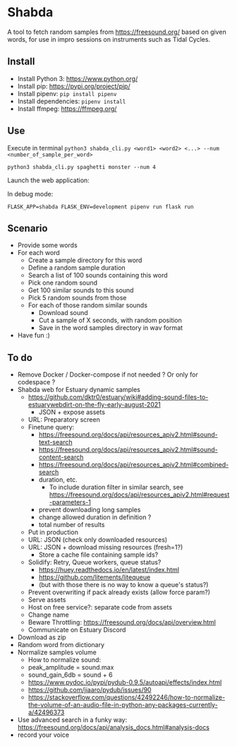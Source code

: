 Shabda
======

A tool to fetch random samples from https://freesound.org/ based on given words, for use in impro sessions on instruments such as Tidal Cycles.

Install
-------

- Install Python 3: https://www.python.org/
- Install pip: https://pypi.org/project/pip/
- Install pipenv: `pip install pipenv`
- Install dependencies: `pipenv install`
- Install ffmpeg: https://ffmpeg.org/

Use
---

Execute in terminal `python3 shabda_cli.py <word1> <word2> <...> --num <number_of_sample_per_word>`

```
python3 shabda_cli.py spaghetti monster --num 4
```

Launch the web application:

In debug mode:
```
FLASK_APP=shabda FLASK_ENV=development pipenv run flask run
```

Scenario
--------

- Provide some words
- For each word
    - Create a sample directory for this word
    - Define a random sample duration
    - Search a list of 100 sounds containing this word
    - Pick one random sound
    - Get 100 similar sounds to this sound
    - Pick 5 random sounds from those
    - For each of those random similar sounds
        - Download sound
        - Cut a sample of X seconds, with random position
        - Save in the word samples directory in wav format
- Have fun :)

To do
-----

- Remove Docker / Docker-compose if not needed ? Or only for codespace ?
- Shabda web for Estuary dynamic samples
  - https://github.com/dktr0/estuary/wiki#adding-sound-files-to-estuarywebdirt-on-the-fly-early-august-2021
    - JSON + expose assets
  - URL: Preparatory screen
  - Finetune query:
    - https://freesound.org/docs/api/resources_apiv2.html#sound-text-search
    - https://freesound.org/docs/api/resources_apiv2.html#sound-content-search
    - https://freesound.org/docs/api/resources_apiv2.html#combined-search
    - duration, etc.
      - To include duration filter in similar search, see https://freesound.org/docs/api/resources_apiv2.html#request-parameters-1
    - prevent downloading long samples
    - change allowed duration in definition ?    
    - total number of results
  - Put in production
  - URL: JSON (check only downloaded resources)
  - URL: JSON + download missing resources (fresh=1?)
    - Store a cache file containing sample ids?
  - Solidify: Retry, Queue workers, queue status?
    - https://huey.readthedocs.io/en/latest/index.html
    - https://github.com/litements/litequeue
    - (but with those there is no way to know a queue's status?)
  - Prevent overwriting if pack already exists (allow force param?)
  - Serve assets
  - Host on free service?: separate code from assets
  - Change name
  - Beware Throttling: https://freesound.org/docs/api/overview.html
  - Communicate on Estuary Discord
- Download as zip
- Random word from dictionary
- Normalize samples volume
    - How to normalize sound:
    - peak_amplitude = sound.max
    - sound_gain_6db = sound + 6
    - https://www.pydoc.io/pypi/pydub-0.9.5/autoapi/effects/index.html
    - https://github.com/jiaaro/pydub/issues/90
    - https://stackoverflow.com/questions/42492246/how-to-normalize-the-volume-of-an-audio-file-in-python-any-packages-currently-a/42496373
- Use advanced search in a funky way: https://freesound.org/docs/api/analysis_docs.html#analysis-docs
- record your voice
